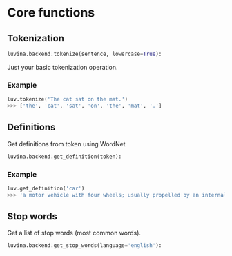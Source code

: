 # Core functions

## Tokenization

```python
luvina.backend.tokenize(sentence, lowercase=True):
```
Just your basic tokenization operation.
 
### Example

```python
luv.tokenize('The cat sat on the mat.')
>>> ['the', 'cat', 'sat', 'on', 'the', 'mat', '.']
```


## Definitions

Get definitions from token using WordNet
```python
luvina.backend.get_definition(token):
```

### Example

```python
luv.get_definition('car')
>>> 'a motor vehicle with four wheels; usually propelled by an internal combustion engine'
```

## Stop words
Get a list of stop words (most common words).
```python
luvina.backend.get_stop_words(language='english'):
```

